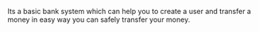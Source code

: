 Its a basic bank system which can help you to create a user and transfer a money in easy way you can safely transfer your money.
